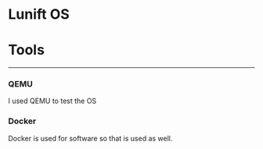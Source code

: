 # Lunift OS

# Tools
<hr/>

### QEMU
I used QEMU to test the OS

### Docker
Docker is used for software so that is used as well.
